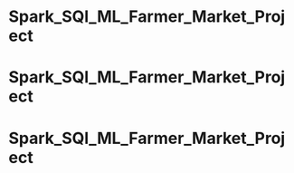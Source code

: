 # Spark_SQl_ML_Farmer_Market_Project
# Spark_SQl_ML_Farmer_Market_Project
# Spark_SQl_ML_Farmer_Market_Project
